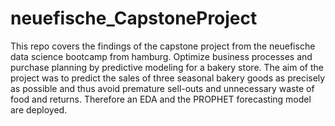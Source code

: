 # neuefische_CapstoneProject

This repo covers the findings of the capstone project from the neuefische data science bootcamp from hamburg. 
Optimize business processes and purchase planning by predictive modeling for a bakery store. The aim of the project was to predict the sales of three seasonal bakery goods as precisely as possible and thus avoid premature sell-outs and unnecessary waste of food and returns. Therefore an EDA and the PROPHET forecasting model are deployed. 
